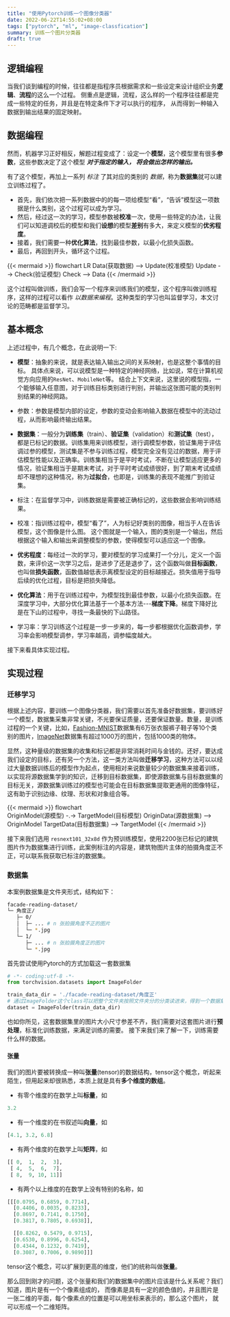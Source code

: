 ```yaml
---
title: "使用Pytorch训练一个图像分类器"
date: 2022-06-22T14:55:02+08:00
tags: ["pytorch", "ml", "image-classfication"]
summary: 训练一个图片分类器
draft: true
---
```


## 逻辑编程

当我们谈到编程的时候，往往都是指程序员根据需求和一些设定来设计组织业务**逻辑**、**流程**的这么一个过程。
侧重点是逻辑，流程，这么样的一个程序往往都是完成一些特定的任务，并且是在特定条件下才可以执行的程序，
从而得到一种输入数据到输出结果的固定映射。

## 数据编程

然而，机器学习正好相反，解题过程变成了：设定一个**模型**，这个模型里有很多**参数**，这些参数决定了这个模型 ***对于指定的输入，
将会做出怎样的输出。*** 

有了这个模型，再加上一系列 *标注* 了其对应的类别的 *数据*，称为**数据集**就可以建立训练过程了。
* 首先，我们依次把一系列数据中的的每一项给模型“看”，“告诉”模型这一项数据是什么类别，这个过程可以成为学习。
* 然后，经过这一次的学习，模型参数被**校准**一次，使用一些特定的办法，让我们可以知道调校后的模型和我们**设想**的模型**差别**有多大，来定义模型的**优劣程度**。
* 接着，我们需要一种**优化算法**，找到最佳参数，以最小化损失函数。
* 最后，再回到开头，循环这个过程。

{{< mermaid >}}
flowchart LR
    Data(获取数据) --> Update(校准模型)
    Update --> Check(验证模型)
    Check --> Data
{{< /mermaid >}}

这个过程叫做训练，我们会写一个程序来训练我们的模型，这个程序叫做训练程序，这样的过程可以看作 *以数据来编程*。这种类型的学习也叫监督学习，本文讨论的范畴都是监督学习。

## 基本概念

上述过程中，有几个概念，在此说明一下:

- **模型**：抽象的来说，就是表达输入输出之间的关系映射，也是这整个事情的目标。
具体点来说，可以说模型是一种特定的神经网络，比如说，常在计算机视觉方向应用的`ResNet`、`MobileNet`等。
结合上下文来说，这里说的模型指，一个能够输入任意图，对于训练目标类别进行判别，并输出这张图可能的类别判别结果的神经网路。

- 参数：参数是模型内部的设定，参数的变动会影响输入数据在模型中的流动过程，从而影响最终输出结果。


- **数据集**：一般分为**训练集**（train）、**验证集**（validation）和**测试集**（test），都是已标记的数据。训练集用来训练模型，进行调模型参数，验证集用于评估调过参的模型，测试集是不参与训练过程，模型完全没有见过的数据，用于评估模型性能以及正确率。训练集相当于是平时考试，不断在让模型适应更多的情况，验证集相当于是期末考试，对于平时考试成绩很好，到了期末考试成绩却不理想的这种情况，称为**过拟合**，也即是，训练集的表现不能推广到验证集。

- 标注：在监督学习中，训练数据是需要被正确标记的，这些数据会影响训练结果。

- 校准：指训练过程中，模型“看了”，人为标记好类别的图像，相当于人在告诉模型，这个图像是什么图。
这个图就是一个输入，图的类别是一个输出，然后根据这个输入和输出来调整模型的参数，使得模型可以适应这一个图像。

- **优劣程度**：每经过一次的学习，要对模型的学习成果打一个分儿，定义一个函数，来评价这一次学习之后，是进步了还是退步了，这个函数叫做**目标函数**，也叫做**损失函数**，函数值越低表示离模型设定的目标越接近。损失值用于指导后续的优化过程，目标是把损失降低。

- **优化算法**：用于在训练过程中，为模型找到最佳参数，以最小化损失函数。在深度学习中，大部分优化算法基于一个基本方法---**梯度下降**。梯度下降好比是在下山的过程中，寻找一条最快的下山路径。

- 学习率：学习训练这个过程是一步一步来的，每一步都根据优化函数调参，学习率会影响模型调参，学习率越高，调参幅度越大。


接下来看具体实现过程。

## 实现过程

### 迁移学习

根据上述内容，要训练一个图像分类器，我们需要以首先准备好数据集，要训练好一个模型，数据集采集非常关键，不光要保证质量，还要保证数量。数量，是训练过程的一个关键，比如，[Fashion-MNIST]()数据集有6万张衣服裤子鞋子等10个类别的图片，[ImageNet]()数据集有超过1000万的图片，包括1000类的物体。

显然，这种量级的数据集的收集和标记都是非常消耗时间与金钱的。还好，要达成我们设定的目标，还有另一个方法，这一类方法叫做**迁移学习**，这种方法可以以经过大量数据训练后的模型作为起点，使用相对来说数量较少的数据集来接着训练，以实现将源数据集学到的知识，迁移到目标数据集，即使源数据集与目标数据集的目标无关，源数据集训练过的模型也可能会在目标数据集提取更通用的图像特征，这有助于识别边缘、纹理、形状和对象组合等。

{{< mermaid >}}
flowchart    
    OriginModel(源模型) -.-> TargetModel(目标模型)
    OriginData(源数据集) --> OriginModel
    TargetData(目标数据集) --> TargetModel
{{< /mermaid >}}

接下来我们选用 `resnext101_32x8d` 作为预训练模型，使用2200张已标记的建筑图片作为数据集进行训练，此案例标注的内容是，建筑物图片主体的拍摄角度正不正，可以联系我获取已标注的数据集。

### 数据集

本案例数据集是文件夹形式，结构如下：

```bash
facade-reading-dataset/
└─ 角度正/
   ├─ 0/
   │  ├─ ... # n 张拍摄角度不正的图片
   │  └─ *.jpg
   └─ 1/
      ├─ ... # n 张拍摄角度正的图片
      └─ *.jpg
```

首先尝试使用Pytorch的方式加载这一套数据集

```python
# -*- coding:utf-8 -*-
from torchvision.datasets import ImageFolder

train_data_dir = './facade-reading-dataset/角度正'
# 通过ImageFolder这个class可以把整个文件夹按照文件夹分的分类读进来，得到一个数据集对象
dataset = ImageFolder(train_data_dir)
```

也如你所见，这套数据集里的图片大小尺寸参差不齐，我们需要对这套图片进行**预处理**，标准化训练数据，来满足训练的需要。
接下来我们来了解一下，训练需要什么样的数据。
#### 张量

我们的图片要被转换成一种叫**张量**(tensor)的数据结构，tensor这个概念，听起来陌生，但用起来却很熟悉，本质上就是具有**多个维度的数组**。

- 有零个维度的在数学上叫**标量**，如 
```py
3.2
```

- 有一个维度的在书叙述叫**向量**，如 

```py
[4.1, 3.2, 6.8]
```

- 有两个维度的在数学上叫**矩阵**，如 

```py
[[ 0,  1,  2,  3],
 [ 4,  5,  6,  7],
 [ 8,  9, 10, 11]]
```

- 有两个以上维度的在数学上没有特别的名称，如

```py
[[[0.0795, 0.6859, 0.7714],
  [0.4406, 0.0035, 0.8233],
  [0.8697, 0.7141, 0.1750],
  [0.3817, 0.7805, 0.6938]],

  [[0.8262, 0.5479, 0.9715],
  [0.6530, 0.8996, 0.6254],
  [0.4344, 0.1232, 0.7419],
  [0.3087, 0.7006, 0.9890]]]
```

tensor这个概念，可以扩展到更高的维度，他们的统称叫做**张量**。

那么回到刚才的问题，这个张量和我们的数据集中的图片应该是什么关系呢？我们知道，图片是有一个个像素组成的，
而像素是具有一定的颜色值的，并且图片是一张二维的平面，每个像素点的位置是可以用坐标来表示的，那么这个图片，
就可以形成一个二维矩阵。
